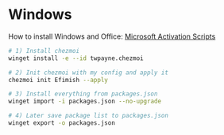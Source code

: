 # Windows

How to install Windows and Office:
[Microsoft Activation Scripts](https://massgrave.dev/)

```bash
# 1) Install chezmoi
winget install -e --id twpayne.chezmoi

# 2) Init chezmoi with my config and apply it
chezmoi init Efimish --apply

# 3) Install everything from packages.json
winget import -i packages.json --no-upgrade

# 4) Later save package list to packages.json
winget export -o packages.json
```
